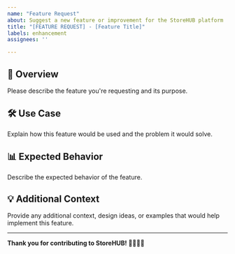 ```yaml
---
name: "Feature Request"
about: Suggest a new feature or improvement for the StoreHUB platform
title: "[FEATURE REQUEST] - [Feature Title]"
labels: enhancement
assignees: ''

---
```


## 🚀 Overview
Please describe the feature you're requesting and its purpose.

## 🛠 Use Case
Explain how this feature would be used and the problem it would solve.

## 📊 Expected Behavior
Describe the expected behavior of the feature.

## 💡 Additional Context
Provide any additional context, design ideas, or examples that would help implement this feature.

---
**Thank you for contributing to StoreHUB! 👨‍💻👩‍💻**
